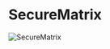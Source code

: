 # SecureMatrix

![SecureMatrix](https://socialify.git.ci/OasisPioneer/SecureMatrix/image?description=1&font=Inter&forks=1&issues=1&language=1&name=1&owner=1&pattern=Circuit+Board&pulls=1&stargazers=1&theme=Auto)
